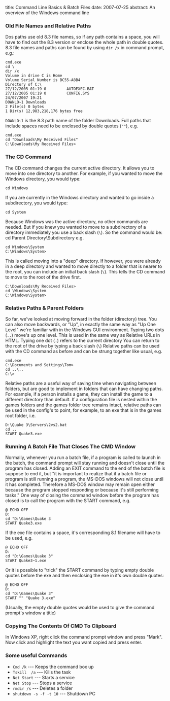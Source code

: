 title: Command Line Basics & Batch Files
date: 2007-07-25
abstract: An overview of the Windows command line

### Old File Names and Relative Paths

Dos paths use old 8.3 file names, so if any path contains a space, you
will have to find out the 8.3 version or enclose the whole path in
double quotes. 8.3 file names and paths can be found by using `dir /x` in
command prompt, e.g.:

    cmd.exe
    cd \
    dir /x
    Volume in drive C is Home
    Volume Serial Number is BC55-A8B4
    Directory of C:\
    27/12/2005 01:19 0         AUTOEXEC.BAT
    27/12/2005 01:19 0         CONFIG.SYS
    24/07/2007 19:21
    DOWNLO~1 Downloads
    2 File(s) 0 bytes
    1 Dir(s) 12,983,218,176 bytes free

`DOWNLO~1` is the 8.3 path name of the folder Downloads. Full paths that
include spaces need to be enclosed by double quotes (`""`), e.g.

    cmd.exe
    cd "Downloads\My Received Files"
    C:\Downloads\My Received Files>

### The CD Command

The CD command changes the current active directory. It allows you to
move into one directory to another. For example, if you wanted to move
the Windows directory, you would type:

    cd Windows

If you are currently in the Windows directory and wanted to go inside a
subdirectory, you would type:

    cd System

Because Windows was the active directory, no other commands are needed.
But if you knew you wanted to move to a subdirectory of a directory
immediately you use a back slash (`\`). So the command would be: cd
Parent Directory\Subdirectory e.g.

    cd Windows\System
    C:\Windows\System>

This is called moving into a "deep" directory. If however, you were
already in a deep directory and wanted to move directly to a folder that
is nearer to the root, you can include an initial back slash (`\`). This
tells the CD command to move to the root of the drive first.

    C:\Downloads\My Received Files>
    cd \Windows\System
    C:\Windows\System>

### Relative Paths & Parent Folders

So far, we've looked at moving forward in the folder (directory) tree.
You can also move backwards, or "Up", in exactly the same way as "Up One
Level" we're familiar with in the Windows GUI environment. Typing two
dots (`..`) move's up one level. This is used in the same way as Relative
URLs in HTML. Typing one dot (`.`) refers to the current directory You can
return to the root of the drive by typing a back slash (`\`) Relative
paths can be used with the CD command as before and can be strung
together like usual, e.g.

    cmd.exe
    C:\Documents and Settings\Tom>
    cd ..\..
    C:\>

Relative paths are a useful way of saving time when navigating between
folders, but are good to implement in folders that can have changing
paths. For example, if a person installs a game, they can install the
game to a different directory than default. If a configuration file is
nested within the games folders and the games folder tree remains
intact, relative paths can be used in the config's to point, for
example, to an exe that is in the games root folder, i.e.

    D:\Quake 3\Servers\2vs2.bat
    cd ..
    START Quake3.exe

### Running A Batch File That Closes The CMD Window

Normally, whenever you run a batch file, if a program is called to
launch in the batch, the command prompt will stay running and doesn't
close until the program has closed. Adding an EXIT command to the end of
the batch file is suppose to end it, but "it is important to realize
that if a batch file or program is still running a program, the MS-DOS
windows will not close until it has completed. Therefore a MS-DOS window
may remain open either because the program stopped responding or because
it's still performing tasks." One way of closing the command window
before the program has closed is to call the program with the START
command, e.g.

    @ ECHO OFF
    D:
    cd "D:\Games\Quake 3
    START Quake3.exe

If the exe file contains a space, it's corresponding 8.1 filename will
have to be used, e.g.

    @ ECHO OFF
    D:
    cd "D:\Games\Quake 3"
    START Quake3~1.exe

Or it is possible to "trick" the START command by typing empty double
quotes before the exe and then enclosing the exe in it's own double
quotes:

    @ ECHO OFF
    D:
    cd "D:\Games\Quake 3"
    START "" "Quake 3.exe"

(Usually, the empty double quotes would be used to give the command
prompt's window a title)

### Copying The Contents Of CMD To Clipboard

In Windows XP, right click the command prompt window and press "Mark".
Now click and highlight the text you want copied and press enter.

### Some useful Commands

* `Cmd /k` --- Keeps the command box up
* `Tskill  /a` --- Kills the task
* `Net Start` --- Starts a service
* `Net Stop` --- Stops a service
* `rmdir /s` --- Deletes a folder
* `shutdown -s -f -t 10` --- Shutdown PC

